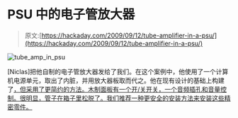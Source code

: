 # PSU 中的电子管放大器

> 原文:[https://hackaday.com/2009/09/12/tube-amplifier-in-a-psu/](https://hackaday.com/2009/09/12/tube-amplifier-in-a-psu/)

![tube_amp_in_psu](../Images/3aa125678bfc8a2771b4ba67e5adc569.png "tube_amp_in_psu")

[Niclas]把他自制的电子管放大器发给了我们。在这个案例中，他使用了一个计算机电源单元，取出了内脏，并用放大器板取而代之。他在现有设计的基础上构建了[，但采用了更简约的方法。木制面板有一个开/关开关，一个音频插孔和音量控制。很明显，管子在箱子里松脱了。我们推荐一种更安全的安装方法来安装这些精密零件。](http://www.moehrenbude.de/Moehre/modules.php?name=Content&pa=showpage&pid=10)